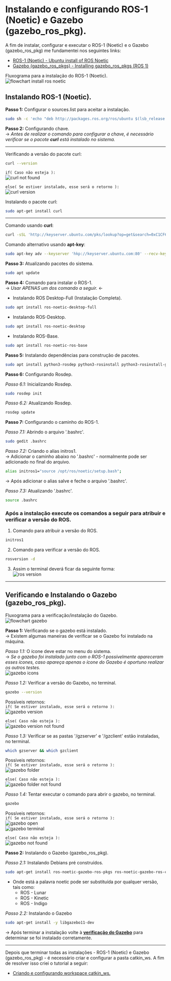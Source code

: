# Instalando e configurando ROS-1 (Noetic) e Gazebo (gazebo_ros_pkg).
A fim de instalar, configurar e executar o ROS-1 (Noetic) e o Gazebo (gazebo_ros_pkg) me fundamentei nos seguintes links:

* [ROS-1 (Noetic) - Ubuntu install of ROS Noetic](http://wiki.ros.org/noetic/Installation/Ubuntu)
* [Gazebo (gazebo_ros_pkgs) - Installing gazebo_ros_pkgs (ROS 1)](http://gazebosim.org/tutorials?tut=ros_installing&cat=connect_ros)

Fluxograma para a instalação do ROS-1 (Noetic). </br>
![flowchart install ros noetic](/images/flowchart_ros_noetic.png)

## Instalando ROS-1 (Noetic).
**Passo 1:** Configurar o sources.list para aceitar a instalação.
```bash
sudo sh -c 'echo "deb http://packages.ros.org/ros/ubuntu $(lsb_release -sc) main" > /etc/apt/sources.list.d/ros-latest.list'
```

**Passo 2:** Configurando chave. <br/>
 -> *Antes de realizar o comando para configurar a chave, é necessário verificar se o pacote **curl** está instalado no sistema.*

---
Verificando a versão do pacote curl:
```bash
curl --version
```
```if( Caso não esteja ):``` <br/>
![curl not found](/images/ros-noetic/curl_not_found.png)

```else( Se estiver instalado, esse será o retorno ):``` <br/>
![curl version](/images/ros-noetic/curl_version.png)

Instalando o pacote curl:
```bash
sudo apt-get install curl
```
---

Comando usando **curl**:
```bash
curl -sSL 'http://keyserver.ubuntu.com/pks/lookup?op=get&search=0xC1CF6E31E6BADE8868B172B4F42ED6FBAB17C654' | sudo apt-key add -
```

Comando alternativo usando **apt-key**:
```bash
sudo apt-key adv --keyserver 'hkp://keyserver.ubuntu.com:80' --recv-key C1CF6E31E6BADE8868B172B4F42ED6FBAB17C654
```

**Passo 3:** Atualizando pacotes do sistema.
```bash
sudo apt update
```

**Passo 4:** Comando para instalar o ROS-1. <br/>
 -> *Usar APENAS um dos comando a seguir.* <- 

* Instalando ROS Desktop-Full (Instalação Completa).
```bash
sudo apt install ros-noetic-desktop-full
```

* Instalando ROS-Desktop.
```bash
sudo apt install ros-noetic-desktop
```

* Instalando ROS-Base.
```bash
sudo apt install ros-noetic-ros-base
```

**Passo 5:** Instalando dependências para construção de pacotes.
```bash
sudo apt install python3-rosdep python3-rosinstall python3-rosinstall-generator python3-wstool build-essential
```

**Passo 6:** Configurando Rosdep.

*Passo 6.1:* Inicializando Rosdep.
```bash
sudo rosdep init
```

*Passo 6.2:* Atualizando Rosdep.
```bash
rosdep update
```

**Passo 7:** Configurando o caminho do ROS-1.

*Passo 7.1:* Abrindo o arquivo '.bashrc'.
```bash
sudo gedit .bashrc
```

*Passo 7.2:* Criando o alias initros1. <br/>
 -> Adicionar o caminho abaixo no '.bashrc' - normalmente pode ser adicionado no final do arquivo.
```bash
alias initros1="source /opt/ros/noetic/setup.bash";
```
 -> Após adicionar o alias salve e feche o arquivo '.bashrc'.

*Passo 7.3:* Atualizando '.bashrc'.
```bash
source .bashrc
```

### Após a instalação execute os comandos a seguir para atribuir e verificar a versão do ROS. <br/>
1. Comando para atribuir a versão do ROS.
```bash
initros1
```
2. Comando para verificar a versão do ROS.
```bash
rosversion -d
```
3. Assim o terminal deverá ficar da seguinte forma: <br/>
![ros version](/images/ros-noetic/ros_version.png)

---
## Verificando e Instalando o Gazebo (gazebo_ros_pkg).
Fluxograma para a verificação/instalação do Gazebo. </br>
![flowchart gazebo](/images/flowchart_gazebo.png)

**Passo 1:** Verificando se o gazebo está instalado. <br/>
 -> Existem algumas maneiras de verificar se o Gazebo foi instalado na máquina.

*Passo 1.1:* O ícone deve estar no menu do sistema. <br/>
 -> *Se o gazebo foi instalado junto com o ROS-1 possívelmente apareceram esses ícones, caso apareça apenas o ícone do Gazebo é oportuno realizar os outros testes.* <br/>
![gazebo icons](/images/gazebo/gazebo_icon.png)

*Passo 1.2:* Verificar a versão do Gazebo, no terminal.
```bash
gazebo --version
```
Possíveis retornos: <br/>
```if( Se estiver instalado, esse será o retorno ):``` <br/>
![gazebo version](/images/gazebo/gazebo_version.png)

```else( Caso não esteja ):``` <br/>
![gazebo version not found](/images/gazebo/gazebo_version_not_found.png)

*Passo 1.3:* Verificar se as pastas '/gzserver' e '/gzclient' estão instaladas, no terminal. 
```bash
which gzserver && which gzclient
```
Possiveis retornos: <br/>
```if( Se estiver instalado, esse será o retorno ):``` <br/>
![gazebo folder](/images/gazebo/gazebo_folder.png)

```else( Caso não esteja ):``` <br/>
![gazebo folder not found](/images/gazebo/gazebo_folder_not_found.png)

*Passo 1.4:* Tentar executar o comando para abrir o gazebo, no terminal.
```bash
gazebo
```
Possíveis retornos: <br/>
```if( Se estiver instalado, esse será o retorno ):``` <br/>
![gazebo open](/images/gazebo/gazebo.png) <br/>
![gazebo terminal](/images/gazebo/gazebo_terminal.png)

```else( Caso não esteja ):``` <br/>
![gazebo not found](/images/gazebo/gazebo_not_found.png)

**Passo 2:** Instalando o Gazebo (gazebo_ros_pkg).

*Passo 2.1:* Instalando Debians pré construídos.
```bash
sudo apt-get install ros-noetic-gazebo-ros-pkgs ros-noetic-gazebo-ros-control
```
* Onde está a palavra noetic pode ser substituída por qualquer versão, tais como:
    * ROS - Lunar
    * ROS - Kinetic
    * ROS - Indigo

*Passo 2.2:* Instalando o Gazebo
```bash
sudo apt-get install -y libgazebo11-dev
```
 -> Após terminar a instalação volte à **[verificação do Gazebo](https://github.com/Math09/infnet_ros/tree/ros_noetic#verificando-e-instalando-o-gazebo-gazebo_ros_pkg)** para determinar se foi instalado corretamente.

---
Depois que terminar todas as instalações - ROS-1 (Noetic) e Gazebo (gazebo_ros_pkg) - é necessário criar e configurar a pasta catkin_ws. A fim de resolver isso criei o tutorial a seguir:

* [Criando e configurando workspace catkin_ws.](https://github.com/Math09/infnet_ros/tree/catkin_ws)
